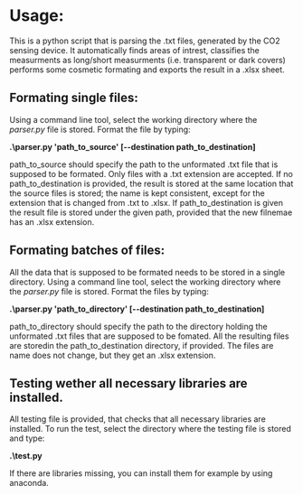 <h1>
Usage:
</h1>

<p>This is a python script that is parsing the .txt files, generated by the CO2 sensing device. It automatically finds areas of intrest, classifies the measurments as long/short measurments (i.e. transparent or dark covers) performs some cosmetic formating and exports the result in a .xlsx sheet.</p>

<h2>Formating single files:</h2>
<p>Using a command line tool, select the working directory where the <i>parser.py</i> file is stored. Format the file by typing:</p>

<b>.\parser.py 'path_to_source' [--destination path_to_destination] </b>

<p>path_to_source should specify the path to the unformated .txt file that is supposed to be formated. Only files with a .txt extension are accepted. If no path_to_destination is provided, the result is stored at the same location that the source files is stored; the name is kept consistent, except for the extension that is changed from .txt to .xlsx. If path_to_destination is given the result file is stored under the given path, provided that the new filnemae has an .xlsx extension. </p>

<h2>Formating batches of files:</h2>
<p>All the data that is supposed to be formated needs to be stored in a single directory. Using a command line tool, select the working directory where the <i>parser.py</i> file is stored. Format the files by typing:</p>

<b>.\parser.py 'path_to_directory' [--destination path_to_destination] </b>

<p>path_to_directory should specify the path to the directory holding the unformated .txt files that are supposed to be fomated. All the resulting files are storedin the path_to_destination directory, if provided. The files are name does not change, but they get an .xlsx extension. </p>

<h2>Testing wether all necessary libraries are installed.</h2>

<p>All testing file is provided, that checks that all necessary libraries are installed. To run the test, select the directory where the testing file is stored and type:</p>

<b>.\test.py </b>

<p> If there are libraries missing, you can install them for example by using anaconda.</p> 
